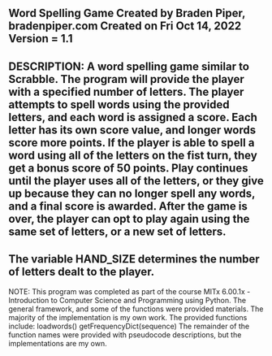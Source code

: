 Word Spelling Game
Created by Braden Piper, bradenpiper.com
Created on Fri Oct 14, 2022
Version = 1.1
------------------------------------------
DESCRIPTION:
A word spelling game similar to Scrabble. The program will provide the player with
a specified number of letters. The player attempts to spell words using the provided
letters, and each word is assigned a score. Each letter has its own score value,
and longer words score more points. If the player is able to spell a word using
all of the letters on the fist turn, they get a bonus score of 50 points.
Play continues until the player uses all of the letters, or they give up because
they can no longer spell any words, and a final score is awarded.
After the game is over, the player can opt to play again using the same set of
letters, or a new set of letters.
------------------------------------------
The variable HAND_SIZE determines the number of letters dealt to the player.
------------------------------------------
NOTE: This program was completed as part of the course MITx 6.00.1x - Introduction
to Computer Science and Programming using Python. The general framework, and some
of the functions were provided materials. The majority of the implementation is
my own work.
The provided functions include:
    loadwords()
    getFrequencyDict(sequence)
The remainder of the function names were provided with pseudocode descriptions,
but the implementations are my own.
